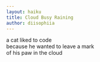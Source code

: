 ```yaml
---
layout: haiku
title: Cloud Busy Raining
author: diisophiia
---
```


a cat liked to code<br>
because he wanted to leave a mark<br>
of his paw in the cloud<br> 